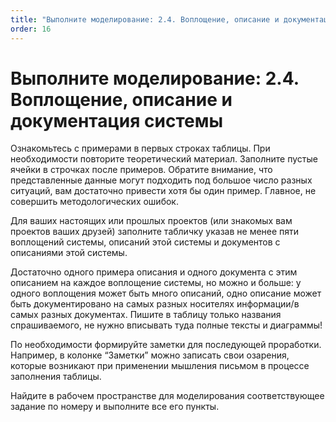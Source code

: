 ```yaml
---
title: "Выполните моделирование: 2.4. Воплощение, описание и документация системы"
order: 16
---
```


# Выполните моделирование: 2.4. Воплощение, описание и документация системы

Ознакомьтесь с примерами в первых строках таблицы. При необходимости повторите теоретический материал. Заполните пустые ячейки в строчках после примеров. Обратите внимание, что представленные данные могут подходить под большое число разных ситуаций, вам достаточно привести хотя бы один пример. Главное, не совершить методологических ошибок.

Для ваших настоящих или прошлых проектов (или знакомых вам проектов ваших друзей) заполните табличку указав не менее пяти воплощений системы, описаний этой системы и документов с описаниями этой системы.

Достаточно одного примера описания и одного документа с этим описанием на каждое воплощение системы, но можно и больше: у одного воплощения может быть много описаний, одно описание может быть документировано на самых разных носителях информации/в самых разных документах. Пишите в таблицу только названия спрашиваемого, не нужно вписывать туда полные тексты и диаграммы!

По необходимости формируйте заметки для последующей проработки. Например, в колонке “Заметки” можно записать свои озарения, которые возникают при применении мышления письмом в процессе заполнения таблицы.

Найдите в рабочем пространстве для моделирования соответствующее задание по номеру и выполните все его пункты.